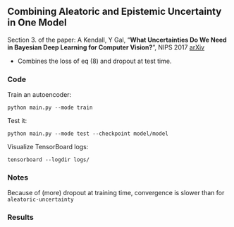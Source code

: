 ## Combining Aleatoric and Epistemic Uncertainty in One Model
Section 3. of the paper: A Kendall, Y Gal, “**What Uncertainties Do We Need in Bayesian Deep Learning for Computer Vision?**”, NIPS 2017 [arXiv](https://arxiv.org/abs/1703.04977)

  - Combines the loss of eq (8) and dropout at test time.

### Code

Train an autoencoder:

`
python main.py --mode train
`

Test it:

`
python main.py --mode test --checkpoint model/model
`

Visualize TensorBoard logs:

`
tensorboard --logdir logs/
`


### Notes
Because of (more) dropout at training time, convergence is slower than for `aleatoric-uncertainty`

###  Results



